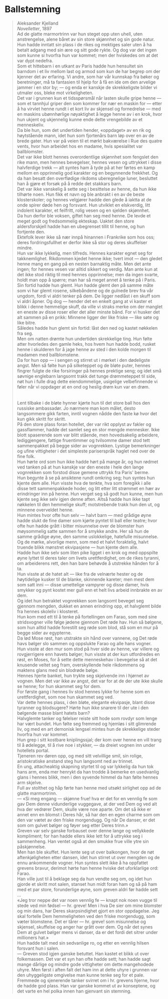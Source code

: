 # Ballstemning
> Aleksander Kjelland  
> *Novelletter*, 1897
    
Ad de glatte marmortrinn var hun steget opp uten uhell, uten anstrengelse, alene båret av sin store skjønnhet og sin gode natur. Hun hadde inntatt sin plass i de rikes og mektiges saler uten å ha betalt adgang med sin ære og sitt gode rykte. Og dog var det ingen som kunne si hvorfra hun var kommet; men der hviskedes om at det var dypt nedefra.
    
Som et hittebarn i en utkant av Paris hadde hun hensultet sin barndom i et liv mellom last og armod som kun de har begrep om der kjenner det av erfaring. Vi andre, som har vår kunnskap fra bøker og beretninger, må ta fantasien til hjelp for å få en ide om den arvelige jammer i en stor by; — og enda er kanskje de skrekkeligste bilder vi utmaler oss, bleke mot virkeligheten.
    
Det var i grunnen kun et tidsspørsmål når lasten skulle gripe henne — som et tannhjul griper den som kommer for nær en maskin for — etter å ha virvlet henne rundt i et kort liv av skjensel og fornedrelse — med en maskins ubønnhørlige nøyaktighet å legge henne av i en krok, hvor hun ukjent og ukjennelig kunne ende dette vrengebilde av et menneskeliv.
    
Da ble hun, som det undertiden hender, «oppdaget» av en rik og høytstående mann, idet hun som fjortenårs barn løp over en av de brede gater. Hun var på veien til et mørkt bakværelse i Rue des quatre vents, hvor hun arbeidet hos en madame, hvis spesialitet var ballblomster.
    
Det var ikke blott hennes overordentlige skjønnhet som fengslet den rike mann, men hennes bevegelser, hennes vesen og uttrykket i disse halvferdige trekk — alt syntes ham å tyde på at her førtes en kamp mellom en opprinnelig god karakter og en begynnende frekkhet. Og da han besatt den overflødige rikdoms uberegnelige luner, besluttet han å gjøre et forsøk på å redde det stakkars barn.
    
Det var ikke vanskelig å sette seg i besittelse av henne, da hun ikke tilhørte noen. Hun fikk et navn og ble anbrakt i en av de beste klosterskoler; og hennes velgjører hadde den glede å iaktta at de onde spirer døde hen og forsvant. Hun utviklet en elskverdig, litt indolent karakter, et feilfritt, rolig vesen og en sjelden skjønnhet.
    
Da hun derfor ble voksen, giftet han seg med henne. De levde et meget godt og fredsommelig ekteskap. Uaktet den store aldersforskjell hadde han en ubegrenset tillit til henne, og hun fortjente den.
    
Ektefolk lever ikke så nær innpå hinannen i Frankrike som hos oss; deres fordringsfullhet er derfor ikke så stor og deres skuffelser mindre.
    
Hun var ikke lykkelig, men tilfreds. Hennes karakter egnet seg for takknemlighet. Rikdommen kjedet henne ikke; tvert imot — den gledet henne mang en gang på en nesten barnaktig måte. Men det ante ingen; for hennes vesen var alltid sikkert og verdig. Man ante kun at det ikke stod riktig til med hennes opprinnelse; men da ingen svarte, holdt man opp å spørre; man har så meget annet å tenke på i Paris.
    
Sin fortid hadde hun glemt. Hun hadde glemt den på samme måte som vi har glemt rosene, silkebåndene og de gulnede brev fra vår ungdom, fordi vi aldri tenker på dem. De ligger nedlåst i en skuff som vi aldri åpner. Og dog — hender det en enkelt gang at vi kaster et blikk i denne hemmelige skuff, da ville vi straks merke om der manglet en eneste av disse roser eller det aller minste bånd. For vi husker det alt sammen på en prikk: Minnene ligger der like friske — like søte og like bitre.
    
Således hadde hun glemt sin fortid: låst den ned og kastet nøkkelen fra seg.
    
Men om natten drømte hun undertiden skrekkelige ting. Hun følte atter hvorledes den gamle heks, hos hvem hun hadde bodd, rusket henne i skulderen for å jage henne av sted i den kolde morgen til madamen med ballblomstene.
    
Da for hun opp — i sengen og stirret ut i mørket i den dødeligste angst. Men så følte hun på silketeppet og de bløte puter, hennes fingrer fulgte de rike forsiringer på hennes prektige seng; og idet små søvnige englebarn langsomt trakk det tunge drømmeteppet til side, nøt hun i fulle drag dette eiendommelige, usigelige velbefinnende vi føler når vi oppdager at en ond og heslig drøm kun var en drøm.
    
    
    
Lent tilbake i de bløte hynner kjørte hun til det store ball hos den russiske ambassadør. Jo nærmere man kom målet, desto langsommere gikk farten, inntil vognen nådde den faste kø hvor det kun gikk skritt for skritt.
    
På den store plass foran hotellet, der var rikt opplyst av fakler og gassflammer, hadde det samlet seg en stor mengde mennesker. Ikke blott spaserende som var blitt stående, men hovedsakelig arbeidere, lediggjengere, fattige fruentimmer og tvilsomme damer stod tett sammenpakket på begge sider av vognrekken. Lystige bemerkninger og ufine vittigheter i det simpleste pariserspråk haglet ned over de fine folk.
    
Hun hørte ord som hun ikke hadde hørt på mange år, og hun rødmet ved tanken på at hun kanskje var den eneste i hele den lange vognrekken som forstod disse gemene uttrykk fra Paris' berme.
    
Hun begynte å se på ansiktene rundt omkring seg; hun syntes hun kjente dem alle. Hun visste hva de tenkte, hva som foregikk i alle disse tett sammenpakkede hoder, og litt etter litt strømmet en hær av erindringer inn på henne. Hun verget seg så godt hun kunne, men hun kjente seg ikke selv igjen denne aften. Altså hadde hun ikke tapt nøkkelen til den hemmelige skuff; motstrebende trakk hun den ut, og minnene overveldet henne.
    
Hun mintes hvor ofte hun selv — halvt barn — med grådige øyne hadde slukt de fine damer som kjørte pyntet til ball eller teatre; hvor ofte hun hadde grått i bitter misunnelse over de blomster hun møysommelig satte sammen for å smykke andre. Her så hun de samme grådige øyne, den samme uslokkelige, hatefulle misunnelse.
    
Og de mørke, alvorlige menn, som med et halvt foraktelig, halvt truende blikk mønstret ekvipasjene — hun kjente dem alle.
    
Hadde hun ikke selv som liten pike ligget i en krok og med oppspilte øyne lyttet til deres taler om livets urettferdighet, om de rikes tyranni, om arbeiderens rett, den han bare behøvde å utstrekke hånden for å ta.
    
Hun visste at de hatet alt — like fra de velnærte hester og de høytidelige kusker til de blanke, skinnende kareter; men mest dem som satt inni — disse umettelige vampyrer og disse damer, hvis smykker og pynt kostet mer gull enn et helt livs arbeid innbrakte en av dem.
    
Og idet hun betraktet vognrekken som langsomt beveget seg gjennom mengden, dukket en annen erindring opp, et halvglemt bilde fra hennes skoleliv i klosteret.
    
Hun kom med ett til å tenke på fortellingen om Farao, som med sine stridsvogner ville følge jødene gjennom Det røde hav. Hun så bølgene, som hun alltid hadde forestilt seg røde som blod, stå som en mur på begge sider av egypterne.
    
Da lød Mose røst, han utstrakte sin hånd over vannene, og Det røde havs bølger slo sammen og oppslukte Farao og alle hans vogner.
    
Hun visste at den mur som stod på hver side av henne, var villere og rovgjerrigere enn havets bølger; hun visste at der kun utfordredes en røst, en Moses, for å sette dette menneskehav i bevegelse så at det knusende veltet seg fram, overskyllende hele rikdommens og maktens glans med sin blodrøde bølge.
    
Hennes hjerte banket, hun trykte seg skjelvende inn i hjørnet av vognen. Men det var ikke av angst, det var for at de der ute ikke skulle se henne; for hun skammet seg for dem.
    
For første gang i hennes liv stod hennes lykke for henne som en urettferdighet, som noe hun skammet seg ved.
    
Var dette hennes plass, i den bløte, elegante ekvipasje, blant disse tyranner og blodsugere? Hørte hun ikke snarere til der ute i den bølgende masse blant hatets barn?
    
Halvglemte tanker og følelser reiste sitt hode som rovdyr som lenge har vært bundet. Hun følte seg fremmed og hjemløs i sitt glimrende liv, og med en art demonisk lengsel mintes hun de skrekkelige steder hvorfra hun var kommet.
    
Hun grep i sitt kostbare kniplingssjal; der kom over henne en vill trang til å ødelegge, til å rive noe i stykker, — da dreiet vognen inn under hotellets portal.
    
Tjeneren rev døren opp, og med sitt velvillige smil, sin rolige, aristokratiske anstand steg hun langsomt ned av trinnet.
    
En ung, attacheaktig skapning styrtet til og var lykkelig da hun tok hans arm, enda mer henrykt da han trodde å bemerke en usedvanlig glans i hennes blikk, men i den syvende himmel da han følte hennes arm skjelve.
    
Full av stolthet og håp førte han henne med utsøkt sirlighet opp ad de glatte marmortrinn.
    
— «Si meg engang — skjønne frue! hva er det for en vennlig fe som gav Dem denne vidunderlige vuggegave, at der ved Dem og ved alt hva der vedrører Dem, skulle være noe aparte. Om det så ikke er annet enn en blomst i Deres hår, så har den en egen charme som om den var vætet av den friske morgendugg. Og når De danser, er det som om gulvet bølger og føyer seg etter Deres trinn.»
    
Greven var selv ganske forbauset over denne lange og vellykkede kompliment; for han hadde ellers ikke lett for å uttrykke seg i sammenheng. Han ventet også at den smukke frue ville ytre sin påskjønnelse.
    
Men han ble skuffet. Hun lente seg ut over balkongen, hvor de nøt aftenkjøligheten etter dansen, idet hun stirret ut over mengden og de ennu ankommende vogner. Hun syntes slett ikke å ha oppfattet grevens bravur, derimot hørte han henne hviske det uforklarlige ord: Farao.
    
Han ville just til å beklage seg da hun vendte seg om, og idet hun gjorde et skritt mot salen, stanset hun midt foran ham og så på ham med et par store, forunderlige øyne, som greven aldri før hadde sett ...
    
«Jeg tror neppe det var noen vennlig fe — knapt nok noen vugge til stede ved min fødsel — hr. greve! Men i hva De sier om mine blomster og min dans, har Deres skarpsindighet gjort en stor oppdagelse. Jeg skal fortelle Dem hemmeligheten ved den friske morgendugg, som væter blomstene. Det er tårer — hr. greve! som misunnelse og skjensel, skuffelse og anger har grått over dem. Og når det synes Dem at gulvet bølger mens vi danser, da er det fordi det sitrer under millioners hat.»
    
Hun hadde talt med sin sedvanlige ro, og etter en vennlig hilsen forsvant hun i salen.
    
— Greven stod igjen ganske betuttet. Han kastet et blikk ut over folkemassen. Det var et syn han ofte hadde sett; han hadde sagt mange dårlige og mindre gode vittigheter om dette mangehodede uhyre. Men først i aften falt det ham inn at dette uhyre i grunnen var den uhyggeligste omgivelse man kunne tenke seg for et pale.
    
Fremmede og sjenerende tanker svirret om i hr. grevens hjerne, hvor de hadde god plass. Han var ganske kommet ut av konseptene, og det varte en hel polka innen han gjenvant sin stemning.